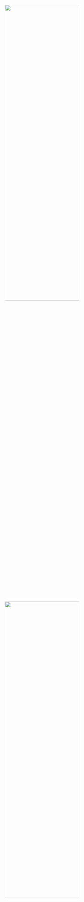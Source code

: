 <div align="center">
  <img  style="width: 70%; height: 50%" align="center" src="https://github.com/user-attachments/assets/6383f8a3-f014-4762-894f-1f5adf7adcdb" />

</div>
<br />

<div align="center">
  <img style="width: 70%; height: 50%" align="center" src="https://github.com/user-attachments/assets/020daf3b-9d54-4b35-a093-2aa004b04425"/>
</div>


## WEBBOOKS
I doing this site for hobby and study about TypeScript and its uses.
I'm not really expecting finish this project in less than 6 months, but'il try i think..

update after 2 months: i forgot that my vacation was ending too 💔

## OBJECTIVES
  - Finish the home page (home page has just a h1, for god sake.......)
  - Finish the Book Detail page
  - A page for login, what uses SQL and create the user data
  - Using this user data to save somo favorites books and return recommendations

## INFRASTRUCTURE 
  - TypeScript
  - NodeJs
  - React
  - NextJS
  - Tailwind
